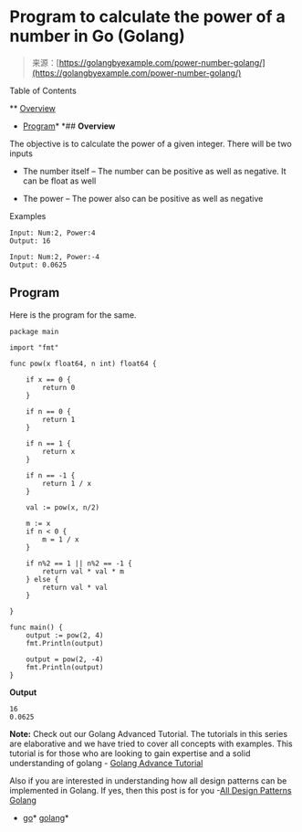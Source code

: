 <!--yml
category: 未分类
date: 2024-10-13 06:47:20
-->

# Program to calculate the power of a number in Go (Golang)

> 来源：[https://golangbyexample.com/power-number-golang/](https://golangbyexample.com/power-number-golang/)

Table of Contents

 **   [Overview](#Overview "Overview")
*   [Program](#Program "Program")*  *## **Overview**

The objective is to calculate the power of a given integer. There will be two inputs

*   The number itself – The number can be positive as well as negative. It can be float as well

*   The power – The power also can be positive as well as negative

Examples

```
Input: Num:2, Power:4
Output: 16

Input: Num:2, Power:-4
Output: 0.0625
```

## **Program**

Here is the program for the same.

```
package main

import "fmt"

func pow(x float64, n int) float64 {

	if x == 0 {
		return 0
	}

	if n == 0 {
		return 1
	}

	if n == 1 {
		return x
	}

	if n == -1 {
		return 1 / x
	}

	val := pow(x, n/2)

	m := x
	if n < 0 {
		m = 1 / x
	}

	if n%2 == 1 || n%2 == -1 {
		return val * val * m
	} else {
		return val * val
	}

}

func main() {
	output := pow(2, 4)
	fmt.Println(output)

	output = pow(2, -4)
	fmt.Println(output)
}
```

**Output**

```
16
0.0625
```

**Note:** Check out our Golang Advanced Tutorial. The tutorials in this series are elaborative and we have tried to cover all concepts with examples. This tutorial is for those who are looking to gain expertise and a solid understanding of golang - [Golang Advance Tutorial](https://golangbyexample.com/golang-comprehensive-tutorial/)

Also if you are interested in understanding how all design patterns can be implemented in Golang. If yes, then this post is for you -[All Design Patterns Golang](https://golangbyexample.com/all-design-patterns-golang/)

*   [go](https://golangbyexample.com/tag/go/)*   [golang](https://golangbyexample.com/tag/golang/)*